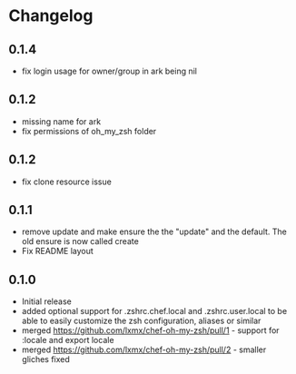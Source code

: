# Changelog

## 0.1.4
 - fix login usage for owner/group in ark being nil
 
## 0.1.2
 - missing name for ark
 - fix permissions of oh_my_zsh folder
 
## 0.1.2
 - fix clone resource issue
 
## 0.1.1
 - remove update and make ensure the the "update" and the default. The old ensure is now called create
 - Fix README layout
 
## 0.1.0
 - Initial release
 - added optional support for .zshrc.chef.local and .zshrc.user.local to be able to easily customize the zsh configuration, aliases or similar
 - merged https://github.com/lxmx/chef-oh-my-zsh/pull/1 - support for :locale and export locale
 - merged https://github.com/lxmx/chef-oh-my-zsh/pull/2 - smaller gliches fixed
